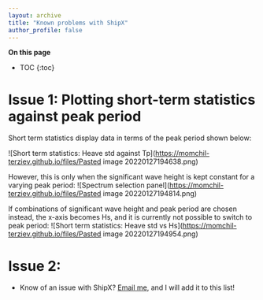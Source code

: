 ```yaml
---
layout: archive
title: "Known problems with ShipX"
author_profile: false
---
```



**On this page**
* TOC
{:toc}



# Issue 1: Plotting short-term statistics against peak period

Short term statistics display data in terms of the peak period shown below:

![Short term statistics: Heave std against Tp](https://momchil-terziev.github.io/files/Pasted image 20220127194638.png)

However, this is only when the significant wave height is kept constant for a varying peak period:
![Spectrum selection panel](https://momchil-terziev.github.io/files/Pasted image 20220127194814.png)

If combinations of significant wave height and peak period are chosen instead, the x-axis becomes Hs, and it is currently not possible to switch to peak period:
![Short term statistics: Heave std vs Hs](https://momchil-terziev.github.io/files/Pasted image 20220127194954.png)

# Issue 2:
- Know of an issue with ShipX? [Email me](mailto:momchil.terziev@strath.ac.uk), and I will add it to this list!

